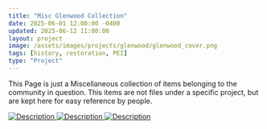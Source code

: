 ```yaml
---
title: "Misc Glenwood Collection"
date: 2025-06-01 12:00:00 -0400
updated: 2025-06-12 11:00:00
layout: project
image: /assets/images/projects/glenwood/glenwood_cover.png
tags: [history, restoration, PEI]
type: "Project"
---
```


This Page is just a Miscellaneous collection of items belonging to the community in question.
This items are not files under a specific project, but are kept here for easy reference by people.


<div class="gallery">
  <a href="{{ '/assets/images/projects/glenwood/.jpg' | relative_url }}" target="_blank">
    <img src="{{ '/assets/images/projects/glenwood/thumbnails/.jpg' | relative_url }}" alt="Description">
  </a>
  <a href="{{ '/assets/images/projects/glenwood/.jpg' | relative_url }}" target="_blank">
    <img src="{{ '/assets/images/projects/glenwood/thumbnails/.jpg' | relative_url }}" alt="Description">
  </a>
  <a href="{{ '/assets/images/projects/glenwood/.jpg' | relative_url }}" target="_blank">
    <img src="{{ '/assets/images/projects/glenwood/thumbnails/.jpg' | relative_url }}" alt="Description">
  </a>
</div>
